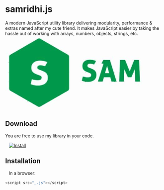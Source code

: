 # samridhi.js
A modern JavaScript utility library delivering modularity, performance &amp; extras named after my cute friend. It makes JavaScript easier by taking the hassle out of working with arrays, numbers, objects, strings, etc.
![](sam.jpg)  
## Download  
You are free to use my library in your code.  

&nbsp;&nbsp;&nbsp;[![Install](https://raw.github.com/jerone/UserScripts/master/_resources/Install-button.jpg)](https://raw.githubusercontent.com/sharmaaditya570191/samridhi.js/master/_.js)  

## Installation
&nbsp;&nbsp;&nbsp;In a browser:  
```javascript
<script src="_.js"></script>
```                  












